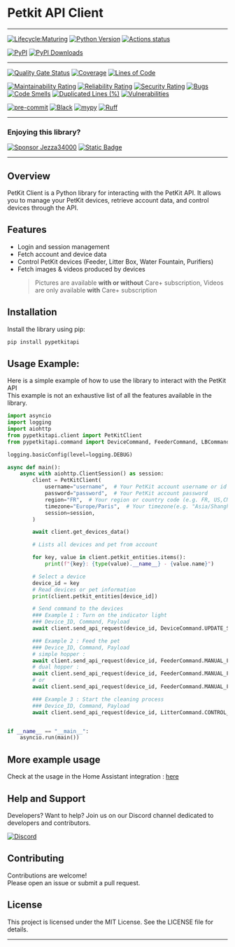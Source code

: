 # Petkit API Client

---

[![Lifecycle:Maturing](https://img.shields.io/badge/Lifecycle-Stable-007EC6)](https://github.com/Jezza34000/py-petkit-api/)
[![Python Version](https://img.shields.io/pypi/pyversions/pypetkitapi)][python version] [![Actions status](https://github.com/Jezza34000/py-petkit-api/workflows/CI/badge.svg)](https://github.com/Jezza34000/py-petkit-api/actions)

[![PyPI](https://img.shields.io/pypi/v/pypetkitapi.svg)][pypi_] [![PyPI Downloads](https://static.pepy.tech/badge/pypetkitapi)](https://pepy.tech/projects/pypetkitapi)

---

[![Quality Gate Status](https://sonarcloud.io/api/project_badges/measure?project=Jezza34000_py-petkit-api&metric=alert_status)](https://sonarcloud.io/summary/new_code?id=Jezza34000_py-petkit-api) [![Coverage](https://sonarcloud.io/api/project_badges/measure?project=Jezza34000_py-petkit-api&metric=coverage)](https://sonarcloud.io/summary/new_code?id=Jezza34000_py-petkit-api) [![Lines of Code](https://sonarcloud.io/api/project_badges/measure?project=Jezza34000_py-petkit-api&metric=ncloc)](https://sonarcloud.io/summary/new_code?id=Jezza34000_py-petkit-api)

[![Maintainability Rating](https://sonarcloud.io/api/project_badges/measure?project=Jezza34000_py-petkit-api&metric=sqale_rating)](https://sonarcloud.io/summary/new_code?id=Jezza34000_py-petkit-api)
[![Reliability Rating](https://sonarcloud.io/api/project_badges/measure?project=Jezza34000_py-petkit-api&metric=reliability_rating)](https://sonarcloud.io/summary/new_code?id=Jezza34000_py-petkit-api)
[![Security Rating](https://sonarcloud.io/api/project_badges/measure?project=Jezza34000_py-petkit-api&metric=security_rating)](https://sonarcloud.io/summary/new_code?id=Jezza34000_py-petkit-api)
[![Bugs](https://sonarcloud.io/api/project_badges/measure?project=Jezza34000_py-petkit-api&metric=bugs)](https://sonarcloud.io/summary/new_code?id=Jezza34000_py-petkit-api)
[![Code Smells](https://sonarcloud.io/api/project_badges/measure?project=Jezza34000_py-petkit-api&metric=code_smells)](https://sonarcloud.io/summary/new_code?id=Jezza34000_py-petkit-api)
[![Duplicated Lines (%)](https://sonarcloud.io/api/project_badges/measure?project=Jezza34000_py-petkit-api&metric=duplicated_lines_density)](https://sonarcloud.io/summary/new_code?id=Jezza34000_py-petkit-api)
[![Vulnerabilities](https://sonarcloud.io/api/project_badges/measure?project=Jezza34000_py-petkit-api&metric=vulnerabilities)](https://sonarcloud.io/summary/new_code?id=Jezza34000_py-petkit-api)

[![pre-commit](https://img.shields.io/badge/pre--commit-enabled-brightgreen?logo=pre-commit&logoColor=white)][pre-commit]
[![Black](https://img.shields.io/badge/code%20style-black-000000.svg)][black]
[![mypy](https://img.shields.io/badge/mypy-checked-blue)](https://mypy.readthedocs.io/en/stable/)
[![Ruff](https://img.shields.io/endpoint?url=https://raw.githubusercontent.com/astral-sh/ruff/main/assets/badge/v2.json)](https://github.com/astral-sh/ruff)

---

[pypi_]: https://pypi.org/project/pypetkitapi/
[python version]: https://pypi.org/project/pypetkitapi
[pre-commit]: https://github.com/pre-commit/pre-commit
[black]: https://github.com/psf/black

### Enjoying this library?

[![Sponsor Jezza34000][github-sponsor-shield]][github-sponsor] [![Static Badge][buymeacoffee-shield]][buymeacoffee]

---

## Overview

PetKit Client is a Python library for interacting with the PetKit API. It allows you to manage your PetKit devices, retrieve account data, and control devices through the API.

## Features

- Login and session management
- Fetch account and device data
- Control PetKit devices (Feeder, Litter Box, Water Fountain, Purifiers)
- Fetch images & videos produced by devices
  > Pictures are available **with or without** Care+ subscription, Videos are only available **with** Care+ subscription

## Installation

Install the library using pip:

```bash
pip install pypetkitapi
```

## Usage Example:

Here is a simple example of how to use the library to interact with the PetKit API \
This example is not an exhaustive list of all the features available in the library.

```python
import asyncio
import logging
import aiohttp
from pypetkitapi.client import PetKitClient
from pypetkitapi.command import DeviceCommand, FeederCommand, LBCommand, DeviceAction, LitterCommand

logging.basicConfig(level=logging.DEBUG)

async def main():
    async with aiohttp.ClientSession() as session:
        client = PetKitClient(
            username="username",  # Your PetKit account username or id
            password="password",  # Your PetKit account password
            region="FR",  # Your region or country code (e.g. FR, US,CN etc.)
            timezone="Europe/Paris",  # Your timezone(e.g. "Asia/Shanghai")
            session=session,
        )

        await client.get_devices_data()

        # Lists all devices and pet from account

        for key, value in client.petkit_entities.items():
            print(f"{key}: {type(value).__name__} - {value.name}")

        # Select a device
        device_id = key
        # Read devices or pet information
        print(client.petkit_entities[device_id])

        # Send command to the devices
        ### Example 1 : Turn on the indicator light
        ### Device_ID, Command, Payload
        await client.send_api_request(device_id, DeviceCommand.UPDATE_SETTING, {"lightMode": 1})

        ### Example 2 : Feed the pet
        ### Device_ID, Command, Payload
        # simple hopper :
        await client.send_api_request(device_id, FeederCommand.MANUAL_FEED, {"amount": 1})
        # dual hopper :
        await client.send_api_request(device_id, FeederCommand.MANUAL_FEED, {"amount1": 2})
        # or
        await client.send_api_request(device_id, FeederCommand.MANUAL_FEED, {"amount2": 2})

        ### Example 3 : Start the cleaning process
        ### Device_ID, Command, Payload
        await client.send_api_request(device_id, LitterCommand.CONTROL_DEVICE, {DeviceAction.START: LBCommand.CLEANING})


if __name__ == "__main__":
    asyncio.run(main())
```

## More example usage

Check at the usage in the Home Assistant integration : [here](https://github.com/Jezza34000/homeassistant_petkit)

## Help and Support

Developers? Want to help? Join us on our Discord channel dedicated to developers and contributors.

[![Discord][discord-shield]][discord]

## Contributing

Contributions are welcome!\
Please open an issue or submit a pull request.

## License

This project is licensed under the MIT License. See the LICENSE file for details.

---

[homeassistant_petkit]: https://github.com/Jezza34000/py-petkit-api
[commits-shield]: https://img.shields.io/github/commit-activity/y/Jezza34000/py-petkit-api.svg?style=flat
[commits]: https://github.com/Jezza34000/py-petkit-api/commits/main
[discord]: https://discord.gg/Va8DrmtweP
[discord-shield]: https://img.shields.io/discord/1318098700379361362.svg?style=for-the-badge&label=Discord&logo=discord&color=5865F2
[forum-shield]: https://img.shields.io/badge/community-forum-brightgreen.svg?style=for-the-badge&label=Home%20Assistant%20Community&logo=homeassistant&color=18bcf2
[forum]: https://community.home-assistant.io/t/petkit-integration/834431
[license-shield]: https://img.shields.io/github/license/Jezza34000/py-petkit-api.svg??style=flat
[maintenance-shield]: https://img.shields.io/badge/maintainer-Jezza34000-blue.svg?style=flat
[releases-shield]: https://img.shields.io/github/release/Jezza34000/py-petkit-api.svg?style=for-the-badge&color=41BDF5
[releases]: https://github.com/Jezza34000/py-petkit-api/releases
[github-sponsor-shield]: https://img.shields.io/badge/sponsor-Jezza34000-blue.svg?style=for-the-badge&logo=githubsponsors&color=EA4AAA
[github-sponsor]: https://github.com/sponsors/Jezza34000
[buymeacoffee-shield]: https://img.shields.io/badge/Donate-buy_me_a_coffee-yellow.svg?style=for-the-badge&logo=buy-me-a-coffee
[buymeacoffee]: https://www.buymeacoffee.com/jezza
